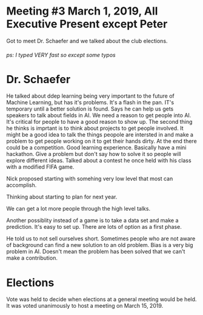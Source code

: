 # Meeting #3 March 1, 2019, All Executive Present except Peter
Got to meet Dr. Schaefer and we talked about the club elections.

###### ps: I typed *VERY* fast so except some typos

# Dr. Schaefer
He talked about ddep learning being very important to the future of Machine Learning, but has it's problems.
It's a flash in the pan. IT's temporary until a better solution is found.
Says he can help us gets speakers to talk about fields in AI.
We need a reason to get people into AI.
It's critical for people to have a good reason to show up.
The second thing he thinks is imprtant is to think about projects to get people involved.
It might be a good idea to talk the things peopole are intersted in and make a problem to get people working on it to get their hands dirty.
At the end there could be a competition. Good learning experience.
Basically have a mini hackathon.
Give a problem but don't say how to solve it so people will explore different ideas.
Talked about a contest he once held with his class with a modified FIFA game.

Nick proposed starting with somehing very low level that most can accomplish.

Thinking about starting to plan for next year.

We can get a lot more people through the high level talks.

Another possiblity instead of a game is to take a data set and make a prediction. It's easy to set up. There are lots of option as a first phase.

He told us to not sell ourselves short. Sometimes people who are not aware of background can find a new solution to an old problem. Bias is a very big problem in AI. Doesn't mean the problem has been solved that we can't make a contribution.

# Elections
Vote was held to decide when elections at a general meeting would be held.
It was voted unanimously to host a meeting on March 15, 2019.